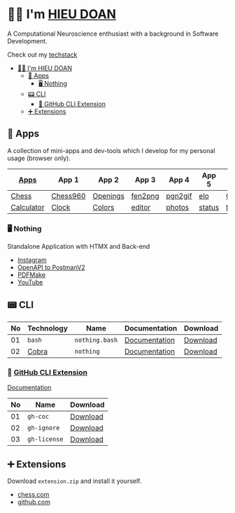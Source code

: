 # 👨‍💻 I'm [HIEU DOAN](https://hieudoanm.github.io)

A Computational Neuroscience enthusiast with a background in Software Development.

Check out my [techstack](https://hieudoanm.github.io/posts/techstack)

- [👨‍💻 I'm HIEU DOAN](#-im-hieu-doan)
  - [📱 Apps](#-apps)
    - [🖥️ Nothing](#️-nothing)
  - [📟 CLI](#-cli)
    - [🐙 GitHub CLI Extension](#-github-cli-extension)
  - [➕ Extensions](#-extensions)

## 📱 Apps

A collection of mini-apps and dev-tools which I develop for my personal usage (browser only).

| [Apps][apps]                 | App 1                    | App 2                          | App 3                        | App 4                        | App 5                | App 6                    |
| ---------------------------- | ------------------------ | ------------------------------ | ---------------------------- | ---------------------------- | -------------------- | ------------------------ |
| [Chess][app-chess]           | [Chess960][app-chess960] | [Openings][app-chess-openings] | [fen2png][app-chess-fen2png] | [pgn2gif][app-chess-pgn2gif] | [elo][app-chess-elo] | [Clock][app-chess-clock] |
| [Calculator][app-calculator] | [Clock][app-clock]       | [Colors][app-colors]           | [editor][app-editor]         | [photos][app-photos]         | [status][app-status] | [telegram][app-telegram] |

### 🖥️ Nothing

Standalone Application with HTMX and Back-end

- [Instagram](https://nothing-instagram.onrender.com/)
- [OpenAPI to PostmanV2](https://nothing-openapi-to-postmanv2.onrender.com/)
- [PDFMake](https://nothing-pdfmake.onrender.com/)
- [YouTube](https://nothing-youtube.onrender.com)

## 📟 CLI

| No  | Technology                  | Name           | Documentation                                                                                                     | Download                                                                                                       |
| --- | --------------------------- | -------------- | ----------------------------------------------------------------------------------------------------------------- | -------------------------------------------------------------------------------------------------------------- |
| 01  | `bash`                      | `nothing.bash` | [Documentation](https://github.com/hieudoanm/hieudoanm.github.io/tree/master/packages/cli/bash/README.md)         | [Download](https://github.com/hieudoanm/hieudoanm.github.io/tree/master/packages/cli/bash/dist/nothing.bash)   |
| 02  | [Cobra](https://cobra.dev/) | `nothing`      | [Documentation](https://github.com/hieudoanm/hieudoanm.github.io/tree/master/packages/cli/go.dev/cobra/README.md) | [Download](https://github.com/hieudoanm/hieudoanm.github.io/tree/master/packages/cli/go.dev/cobra/bin/nothing) |

### 🐙 [GitHub CLI Extension][gh-cli-extension]

[Documentation](https://github.com/hieudoanm/hieudoanm.github.io/tree/master/packages/cli/go.dev/github/extensions/README.md)

| No  | Name         | Download                                                                                                                      |
| --- | ------------ | ----------------------------------------------------------------------------------------------------------------------------- |
| 01  | `gh-coc`     | [Download](https://github.com/hieudoanm/hieudoanm.github.io/tree/master/packages/cli/go.dev/github/extensions/bin/gh-coc)     |
| 02  | `gh-ignore`  | [Download](https://github.com/hieudoanm/hieudoanm.github.io/tree/master/packages/cli/go.dev/github/extensions/bin/gh-ignore)  |
| 03  | `gh-license` | [Download](https://github.com/hieudoanm/hieudoanm.github.io/tree/master/packages/cli/go.dev/github/extensions/bin/gh-license) |

## ➕ Extensions

Download `extension.zip` and install it yourself.

- [chess.com](https://github.com/hieudoanm/hieudoanm.github.io/tree/master/packages/extensions/browsers/chess.com/download)
- [github.com](https://github.com/hieudoanm/hieudoanm.github.io/tree/master/packages/extensions/browsers/github.com/download)

[apps]: https://hieudoanm.github.io/apps

[app-chess]: https://hieudoanm.github.io/apps/chess
[app-chess960]: https://hieudoanm.github.io/apps/chess/books/chess960
[app-chess-openings]: https://hieudoanm.github.io/apps/chess/books/openings
[app-chess-fen2png]: https://hieudoanm.github.io/apps/chess/converter/fen2png
[app-chess-pgn2gif]: https://hieudoanm.github.io/apps/chess/converter/pgn2gif
[app-chess-elo]: https://hieudoanm.github.io/apps/chess/tools/elo
[app-chess-clock]: https://hieudoanm.github.io/apps/chess/tools/clock

[app-calculator]: https://hieudoanm.github.io/apps/calculator
[app-clock]: https://hieudoanm.github.io/apps/clock
[app-colors]: https://hieudoanm.github.io/apps/colors
[app-editor]: https://hieudoanm.github.io/apps/editor
[app-photos]: https://hieudoanm.github.io/apps/photos
[app-status]: https://hieudoanm.github.io/apps/status
[app-telegram]: https://hieudoanm.github.io/apps/telegram/webhook

[gh-cli-extension]: https://cli.github.com/manual/gh_extension
